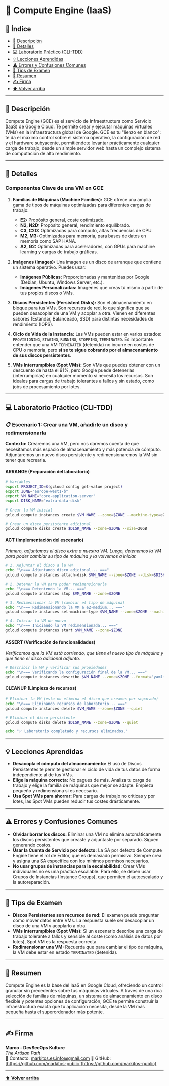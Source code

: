 # 🚀 Compute Engine (IaaS)

## 📑 Índice
* [🧭 Descripción](#-descripción)
* [📘 Detalles](#-detalles)
* [💻 Laboratorio Práctico (CLI-TDD)](#-laboratorio-práctico-cli-tdd)
* [💡 Lecciones Aprendidas](#-lecciones-aprendidas)
* [⚠️ Errores y Confusiones Comunes](#️-errores-y-confusiones-comunes)
* [🎯 Tips de Examen](#-tips-de-examen)
* [🧾 Resumen](#-resumen)
* [✍️ Firma](#-firma)
* [⬆️ Volver arriba](#-compute-engine-iaas)

---

## 🧭 Descripción

Compute Engine (GCE) es el servicio de Infraestructura como Servicio (IaaS) de Google Cloud. Te permite crear y ejecutar máquinas virtuales (VMs) en la infraestructura global de Google. GCE es tu "lienzo en blanco": te da el máximo control sobre el sistema operativo, la configuración de red y el hardware subyacente, permitiéndote levantar prácticamente cualquier carga de trabajo, desde un simple servidor web hasta un complejo sistema de computación de alto rendimiento.

---

## 📘 Detalles

### Componentes Clave de una VM en GCE

1.  **Familias de Máquinas (Machine Families):** GCE ofrece una amplia gama de tipos de máquinas optimizadas para diferentes cargas de trabajo:
    *   **E2:** Propósito general, coste optimizado.
    *   **N2, N2D:** Propósito general, rendimiento equilibrado.
    *   **C3, C2D:** Optimizadas para cómputo, altas frecuencias de CPU.
    *   **M2, M3:** Optimizadas para memoria, para bases de datos en memoria como SAP HANA.
    *   **A2, G2:** Optimizadas para aceleradores, con GPUs para machine learning y cargas de trabajo gráficas.

2.  **Imágenes (Images):** Una imagen es un disco de arranque que contiene un sistema operativo. Puedes usar:
    *   **Imágenes Públicas:** Proporcionadas y mantenidas por Google (Debian, Ubuntu, Windows Server, etc.).
    *   **Imágenes Personalizadas:** Imágenes que creas tú mismo a partir de tus propios discos o VMs.

3.  **Discos Persistentes (Persistent Disks):** Son el almacenamiento en bloque para tus VMs. Son recursos de red, lo que significa que se pueden desacoplar de una VM y acoplar a otra. Vienen en diferentes sabores (Estándar, Balanceado, SSD) para distintas necesidades de rendimiento (IOPS).

4.  **Ciclo de Vida de la Instancia:** Las VMs pueden estar en varios estados: `PROVISIONING`, `STAGING`, `RUNNING`, `STOPPING`, `TERMINATED`. Es importante entender que una VM `TERMINATED` (detenida) no incurre en costes de CPU o memoria, pero **sí se te sigue cobrando por el almacenamiento de sus discos persistentes**.

5.  **VMs Interrumpibles (Spot VMs):** Son VMs que puedes obtener con un descuento de hasta el 91%, pero Google puede detenerlas (interrumpirlas) en cualquier momento si necesita los recursos. Son ideales para cargas de trabajo tolerantes a fallos y sin estado, como jobs de procesamiento por lotes.

---

## 💻 Laboratorio Práctico (CLI-TDD)

### 📋 Escenario 1: Crear una VM, añadirle un disco y redimensionarla
**Contexto:** Crearemos una VM, pero nos daremos cuenta de que necesitamos más espacio de almacenamiento y más potencia de cómputo. Adjuntaremos un nuevo disco persistente y redimensionaremos la VM sin tener que recrearla.

#### ARRANGE (Preparación del laboratorio)
```bash
# Variables
export PROJECT_ID=$(gcloud config get-value project)
export ZONE="europe-west1-b"
export VM_NAME="core-application-server"
export DISK_NAME="extra-data-disk"

# Crear la VM inicial
gcloud compute instances create $VM_NAME --zone=$ZONE --machine-type=e2-small

# Crear un disco persistente adicional
gcloud compute disks create $DISK_NAME --zone=$ZONE --size=20GB
```

#### ACT (Implementación del escenario)
*Primero, adjuntamos el disco extra a nuestra VM. Luego, detenemos la VM para poder cambiar su tipo de máquina y la volvemos a iniciar.*
```bash
# 1. Adjuntar el disco a la VM
echo "\n=== Adjuntando disco adicional... ==="
gcloud compute instances attach-disk $VM_NAME --zone=$ZONE --disk=$DISK_NAME

# 2. Detener la VM para poder redimensionarla
echo "\n=== Deteniendo la VM... ==="
gcloud compute instances stop $VM_NAME --zone=$ZONE

# 3. Redimensionar la VM (cambiar el tipo de máquina)
echo "\n=== Redimensionando la VM a e2-medium... ==="
gcloud compute instances set-machine-type $VM_NAME --zone=$ZONE --machine-type=e2-medium

# 4. Iniciar la VM de nuevo
echo "\n=== Iniciando la VM redimensionada... ==="
gcloud compute instances start $VM_NAME --zone=$ZONE
```

#### ASSERT (Verificación de funcionalidades)
*Verificamos que la VM está corriendo, que tiene el nuevo tipo de máquina y que tiene el disco adicional adjunto.*
```bash
# Describir la VM y verificar sus propiedades
echo "\n=== Verificando la configuración final de la VM... ==="
gcloud compute instances describe $VM_NAME --zone=$ZONE --format="yaml(machineType, disks)"
```

#### CLEANUP (Limpieza de recursos)
```bash
# Eliminar la VM (esto no elimina el disco que creamos por separado)
echo "\n=== Eliminando recursos de laboratorio... ==="
gcloud compute instances delete $VM_NAME --zone=$ZONE --quiet

# Eliminar el disco persistente
gcloud compute disks delete $DISK_NAME --zone=$ZONE --quiet

echo "✅ Laboratorio completado y recursos eliminados."
```

---

## 💡 Lecciones Aprendidas

*   **Desacopla el cómputo del almacenamiento:** El uso de Discos Persistentes te permite gestionar el ciclo de vida de tus datos de forma independiente al de tus VMs.
*   **Elige la máquina correcta:** No pagues de más. Analiza tu carga de trabajo y elige la familia de máquinas que mejor se adapte. Empieza pequeño y redimensiona si es necesario.
*   **Usa Spot VMs para ahorrar:** Para cargas de trabajo no críticas y por lotes, las Spot VMs pueden reducir tus costes drásticamente.

---

## ⚠️ Errores y Confusiones Comunes

*   **Olvidar borrar los discos:** Eliminar una VM no elimina automáticamente los discos persistentes que creaste y adjuntaste por separado. Siguen generando costos.
*   **Usar la Cuenta de Servicio por defecto:** La SA por defecto de Compute Engine tiene el rol de Editor, que es demasiado permisivo. Siempre crea y asigna una SA específica con los mínimos permisos necesarios.
*   **No usar grupos de instancias para la escalabilidad:** Crear VMs individuales no es una práctica escalable. Para ello, se deben usar Grupos de Instancias (Instance Groups), que permiten el autoescalado y la autoreparación.

---

## 🎯 Tips de Examen

*   **Discos Persistentes son recursos de red:** El examen puede preguntar cómo mover datos entre VMs. La respuesta suele ser desacoplar un disco de una VM y acoplarlo a otra.
*   **VMs Interrumpibles (Spot VMs):** Si un escenario describe una carga de trabajo tolerante a fallos y sensible al coste (como análisis de datos por lotes), Spot VM es la respuesta correcta.
*   **Redimensionar una VM:** Recuerda que para cambiar el tipo de máquina, la VM debe estar en estado `TERMINATED` (detenida).

---

## 🧾 Resumen

Compute Engine es la base del IaaS en Google Cloud, ofreciendo un control granular sin precedentes sobre tus máquinas virtuales. A través de una rica selección de familias de máquinas, un sistema de almacenamiento en disco flexible y potentes opciones de configuración, GCE te permite construir la infraestructura exacta que tu aplicación necesita, desde la VM más pequeña hasta el superordenador más potente.

---

## ✍️ Firma

**Marco - DevSecOps Kulture**  
*The Artisan Path*  
📧 Contacto: [markitos.es.info@gmail.com](mailto:markitos.es.info@gmail.com)
🐙 GitHub: [https://github.com/markitos-public](https://github.com/markitos-public)

---

[⬆️ **Volver arriba**](#-compute-engine-iaas)
